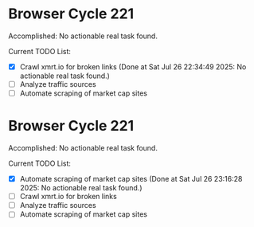 # Browser Cycle 221

Accomplished: No actionable real task found.

Current TODO List:

- [x] Crawl xmrt.io for broken links  (Done at Sat Jul 26 22:34:49 2025: No actionable real task found.)
- [ ] Analyze traffic sources
- [ ] Automate scraping of market cap sites

# Browser Cycle 221

Accomplished: No actionable real task found.

Current TODO List:

- [x] Automate scraping of market cap sites  (Done at Sat Jul 26 23:16:28 2025: No actionable real task found.)
- [ ] Crawl xmrt.io for broken links
- [ ] Analyze traffic sources
- [ ] Automate scraping of market cap sites